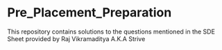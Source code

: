# Pre_Placement_Preparation
This repository contains solutions to the questions mentioned in the SDE Sheet provided by Raj Vikramaditya A.K.A Strive
